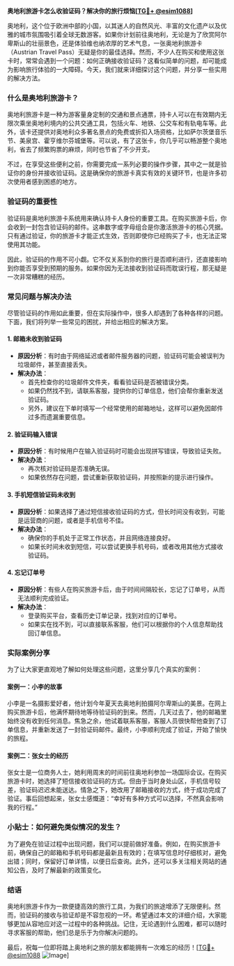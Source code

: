 **奥地利旅游卡怎么收验证码？解决你的旅行烦恼[[TG💪+ @esim1088](https://t.me/s/esim1088)]**

奥地利，这个位于欧洲中部的小国，以其迷人的自然风光、丰富的文化遗产以及优雅的城市氛围吸引着全球无数游客。如果你计划前往奥地利，无论是为了欣赏阿尔卑斯山的壮丽景色，还是体验维也纳浓厚的艺术气息，一张奥地利旅游卡（Austrian Travel Pass）无疑是你的最佳选择。然而，不少人在购买和使用这张卡时，常常会遇到一个问题：如何正确接收验证码？这看似简单的问题，却可能成为影响旅行体验的一大障碍。今天，我们就来详细探讨这个问题，并分享一些实用的解决方法。

### 什么是奥地利旅游卡？

奥地利旅游卡是一种为游客量身定制的交通和景点通票，持卡人可以在有效期内无限次乘坐奥地利境内的公共交通工具，包括火车、地铁、公交车和有轨电车等。此外，该卡还提供对奥地利众多著名景点的免费或折扣入场资格，比如萨尔茨堡音乐节、美泉宫、霍亨维尔芬城堡等。可以说，有了这张卡，你几乎可以畅游整个奥地利，省去了频繁购票的麻烦，同时也节省了不少开支。

不过，在享受这些便利之前，你需要完成一系列必要的操作步骤，其中之一就是验证你的身份并接收验证码。这是确保你的旅游卡真实有效的关键环节，也是许多初次使用者感到困惑的地方。

### 验证码的重要性

验证码是奥地利旅游卡系统用来确认持卡人身份的重要工具。在购买旅游卡后，你会收到一封包含验证码的邮件。这串数字或字母组合是你激活旅游卡的核心凭据。只有通过验证，你的旅游卡才能正式生效，否则即使你已经购买了卡，也无法正常使用其功能。

因此，验证码的作用不可小觑。它不仅关系到你的旅行是否顺利进行，还直接影响到你能否享受到预期的服务。如果你因为无法接收到验证码而耽误行程，那无疑是一次非常糟糕的经历。

### 常见问题与解决办法

尽管验证码的作用如此重要，但在实际操作中，很多人却遇到了各种各样的问题。下面，我们将列举一些常见的困扰，并给出相应的解决方案。

#### 1. **邮箱未收到验证码**
   - **原因分析**：有时由于网络延迟或者邮件服务器的问题，验证码可能会被误判为垃圾邮件，甚至直接丢失。
   - **解决办法**：
     - 首先检查你的垃圾邮件文件夹，看看验证码是否被错误分类。
     - 如果仍然找不到，请联系客服，提供你的订单信息，他们会帮你重新发送验证码。
     - 另外，建议在下单时填写一个经常使用的邮箱地址，这样可以避免因邮件过多而遗漏重要信息。

#### 2. **验证码输入错误**
   - **原因分析**：有时候用户在输入验证码时可能会出现拼写错误，导致验证失败。
   - **解决办法**：
     - 再次核对验证码是否准确无误。
     - 如果依然存在问题，尝试重新获取验证码，并按照新的提示进行操作。

#### 3. **手机短信验证码未收到**
   - **原因分析**：如果选择了通过短信接收验证码的方式，但长时间没有收到，可能是运营商的问题，或者是手机信号不佳。
   - **解决办法**：
     - 确保你的手机处于正常工作状态，并且网络连接良好。
     - 如果长时间未收到短信，可以尝试更换手机号码，或者改用其他方式接收验证码。

#### 4. **忘记订单号**
   - **原因分析**：有些人在购买旅游卡后，由于时间间隔较长，忘记了订单号，从而无法顺利完成验证。
   - **解决办法**：
     - 登录购买平台，查看历史订单记录，找到对应的订单号。
     - 如果实在找不到，可以直接联系客服，他们可以根据你的个人信息帮助找回订单信息。

### 实际案例分享

为了让大家更直观地了解如何处理这些问题，这里分享几个真实的案例：

#### 案例一：小李的故事
小李是一名摄影爱好者，他计划今年夏天去奥地利拍摄阿尔卑斯山的美景。在网上购买旅游卡后，他满怀期待地等待验证码的到来。然而，几天过去了，他的邮箱里始终没有收到任何消息。焦急之余，他试着联系客服，客服人员很快帮他查到了订单信息，并重新发送了一封验证码邮件。最终，小李顺利完成了验证，开始了愉快的旅程。

#### 案例二：张女士的经历
张女士是一位商务人士，她利用周末的时间前往奥地利参加一场国际会议。在购买旅游卡时，她选择了短信接收验证码的方式。但由于当时身处山区，手机信号较差，验证码迟迟未能送达。情急之下，她改用了邮箱接收的方式，终于成功完成了验证。事后回想起来，张女士感慨道：“幸好有多种方式可以选择，不然真会影响我的行程。”

### 小贴士：如何避免类似情况的发生？

为了避免在验证过程中出现问题，我们可以提前做好准备。例如，在购买旅游卡前，确保自己的邮箱和手机号码都是最新且有效的；在填写信息时仔细核对，避免出错；同时，保留好订单详情，以便日后查询。此外，还可以多关注相关网站的通知公告，及时了解最新的政策变化。

### 结语

奥地利旅游卡作为一款便捷高效的旅行工具，为我们的旅途增添了无限便利。然而，验证码的接收与验证却是不容忽视的一环。希望通过本文的详细介绍，大家能够更加从容地应对这一过程中的各种挑战。记住，无论遇到什么困难，都可以随时寻求客服的帮助，他们总是乐于为你解决问题的。

最后，祝每一位即将踏上奥地利之旅的朋友都能拥有一次难忘的经历！[[TG💪+ @esim1088](https://t.me/s/esim1088) ![Image](https://i.postimg.cc/4NQfJmqS/Snipaste-2025-05-13-00-14-12.png)]